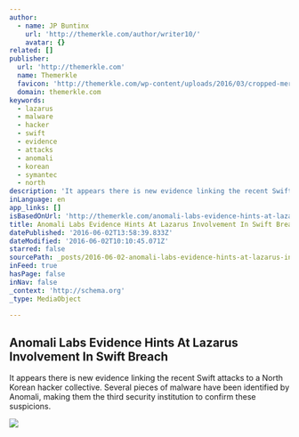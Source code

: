 ```yaml
---
author:
  - name: JP Buntinx
    url: 'http://themerkle.com/author/writer10/'
    avatar: {}
related: []
publisher:
  url: 'http://themerkle.com'
  name: Themerkle
  favicon: 'http://themerkle.com/wp-content/uploads/2016/03/cropped-merkle-white-1-192x192.png'
  domain: themerkle.com
keywords:
  - lazarus
  - malware
  - hacker
  - swift
  - evidence
  - attacks
  - anomali
  - korean
  - symantec
  - north
description: 'It appears there is new evidence linking the recent Swift attacks to a North Korean hacker collective. Several pieces of malware have been identified by Anomali, making them the third security institution to confirm these suspicions.'
inLanguage: en
app_links: []
isBasedOnUrl: 'http://themerkle.com/anomali-labs-evidence-hints-at-lazarus-involvement-in-swift-breach/'
title: Anomali Labs Evidence Hints At Lazarus Involvement In Swift Breach
datePublished: '2016-06-02T13:58:39.833Z'
dateModified: '2016-06-02T10:10:45.071Z'
starred: false
sourcePath: _posts/2016-06-02-anomali-labs-evidence-hints-at-lazarus-involvement-in-swift.md
inFeed: true
hasPage: false
inNav: false
_context: 'http://schema.org'
_type: MediaObject

---
```

<article style=""><h1>Anomali Labs Evidence Hints At Lazarus Involvement In Swift Breach</h1><p>It appears there is new evidence linking the recent Swift attacks to a North Korean hacker collective. Several pieces of malware have been identified by Anomali, making them the third security institution to confirm these suspicions.</p><img src="http://themerkle.com/wp-content/uploads/2016/06/shutterstock_313805942.jpg" /></article>